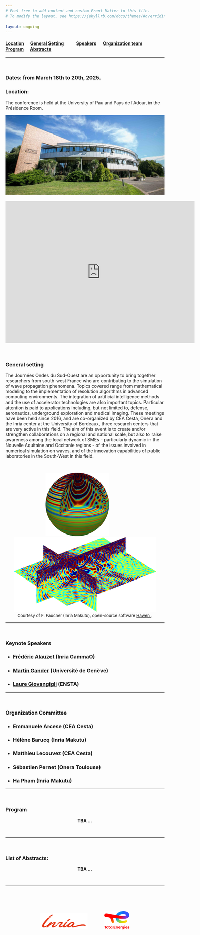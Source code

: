 ```yaml
---
# Feel free to add content and custom Front Matter to this file.
# To modify the layout, see https://jekyllrb.com/docs/themes/#overriding-theme-defaults

layout: ongoing
---
```


#### [Location](#location)   &nbsp; &nbsp; &nbsp;[General Setting](#general-setting)   &nbsp; &nbsp; &nbsp; &nbsp; &nbsp; &nbsp;[Speakers](#keynote-speakers)  &nbsp; &nbsp; &nbsp;[Organization team](#organization-committee)&nbsp; &nbsp; &nbsp; &nbsp; &nbsp; &nbsp; [Program](#program) &nbsp; &nbsp; &nbsp;[Abstracts](#list-of-abstracts) 

---

<br/>

### **Dates**:    from March 18th to 20th, 2025.


### **Location**: 

The conference is held at the University of Pau and Pays de l'Adour, in the Présidence Room.
<p 	align="center">
<img src="/images/image-presidence.jpg" alt="drawing" width="600"/>

<br/>
<br/>


<iframe src="https://www.google.com/maps/embed?pb=!1m18!1m12!1m3!1d1254.2802175609293!2d-0.36555988354490176!3d43.31396739198778!2m3!1f0!2f0!3f0!3m2!1i1024!2i768!4f13.1!3m3!1m2!1s0xd564999b8bc0bd5%3A0x259e0f24bc0663b8!2sUniversit%C3%A9%20de%20Pau%20et%20des%20Pays%20de%20l&#39;Adour!5e0!3m2!1sfr!2sfr!4v1737108416212!5m2!1sfr!2sfr" width="600" height="450" style="border:0;" allowfullscreen="" loading="lazy" referrerpolicy="no-referrer-when-downgrade">
</iframe>

</p>
<br/>


### **General setting**

The Journées Ondes du Sud-Ouest are an opportunity to bring together researchers from south-west France who are contributing to the simulation of wave propagation phenomena. Topics covered range from mathematical modeling to the implementation of resolution algorithms in advanced computing environments. The integration of artificial intelligence methods and the use of accelerator technologies are also important topics. Particular attention is paid to applications including, but not limited to, defense, aeronautics, underground exploration and medical imaging.
These meetings have been held since 2016, and are co-organized by CEA Cesta, Onera and the Inria center at the University of Bordeaux, three research centers that are very active in this field. The aim of this event is to create and/or strengthen collaborations on a regional and national scale, but also to raise awareness among the local network of SMEs - particularly dynamic in the Nouvelle Aquitaine and Occitanie regions - of the issues involved in numerical simulation on waves, and of the innovation capabilities of public laboratories in the South-West in this field.

<br/>
<p 	align="center">
<img src="/images/wave-2Hz_helio-scalar_scale5e-2_crop-r0.96.png" alt="drawing" width="200"/> &nbsp; &nbsp; &nbsp; &nbsp; &nbsp; &nbsp;
<img src="/images/uz_mesh2500k_2Hz_scale2e-3_3d.png" alt="drawing" width="450"/>
<br>

<font size="2">  
    Courtesy of F. Faucher (Inria Makutu), open-source software <a href="https://ffaucher.gitlab.io/hawen-website/"> Hawen </a>.
</font>

</p>

---


<br>

### **Keynote Speakers**

- ### [Frédéric Alauzet](https://team.inria.fr/gammaO/) (Inria GammaO)
- ### [Martin Gander](https://www.unige.ch/~gander/) (Université de Genève)
- ### [Laure Giovangigli](https://perso.ensta-paris.fr/~giovangigli/) (ENSTA)

---

<br/>


### **Organization Committee**

- ### Emmanuele Arcese (CEA Cesta)
- ### Hélène Barucq (Inria Makutu)
- ### Matthieu Lecouvez (CEA Cesta)
- ### Sébastien Pernet (Onera Toulouse)
- ### Ha Pham (Inria Makutu)


---

<br/>


### **Program**

  <p align="center">
    <b> TBA ... </b>
  </p>
  <br/>

    
---

<br/>


### **List of Abstracts**:

  <p align="center">
    <b> TBA ... </b>
  </p>
  <br/>


---

<br/>
<br/>
<br/>
<p align="center">
<img src="/images/logo-inria.png" alt="drawing" width="150"/>
   &nbsp; &nbsp; &nbsp; &nbsp; &nbsp; &nbsp;
<img src="/images/total.png" alt="drawing" width="80"/>
</p>
